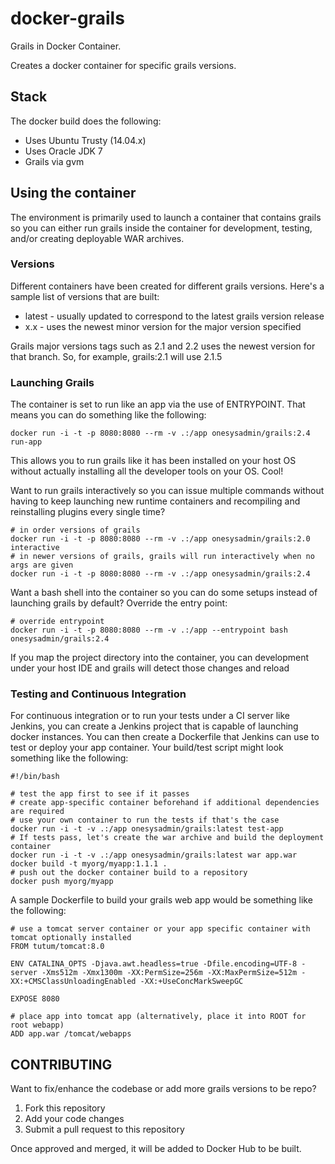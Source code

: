 docker-grails
=============

Grails in Docker Container.

Creates a docker container for specific grails versions.

## Stack

The docker build does the following:

* Uses Ubuntu Trusty (14.04.x)
* Uses Oracle JDK 7
* Grails via gvm

## Using the container

The environment is primarily used to launch a container that contains grails so you can either run grails inside the container for development, testing, and/or creating deployable WAR archives.

### Versions

Different containers have been created for different grails versions.  Here's a sample list of versions that are built:

* latest - usually updated to correspond to the latest grails version release
* x.x - uses the newest minor version for the major version specified

Grails major versions tags such as 2.1 and 2.2 uses the newest version for that branch.  So, for example, grails:2.1 will use 2.1.5

### Launching Grails

The container is set to run like an app via the use of ENTRYPOINT.  That means you can do something like the following:

```
docker run -i -t -p 8080:8080 --rm -v .:/app onesysadmin/grails:2.4 run-app
```

This allows you to run grails like it has been installed on your host OS without actually installing all the developer tools on your OS. Cool!

Want to run grails interactively so you can issue multiple commands without having to keep launching new runtime containers and recompiling and reinstalling plugins every single time?

```
# in order versions of grails
docker run -i -t -p 8080:8080 --rm -v .:/app onesysadmin/grails:2.0 interactive
# in newer versions of grails, grails will run interactively when no args are given
docker run -i -t -p 8080:8080 --rm -v .:/app onesysadmin/grails:2.4
```

Want a bash shell into the container so you can do some setups instead of launching grails by default? Override the entry point:

```
# override entrypoint
docker run -i -t -p 8080:8080 --rm -v .:/app --entrypoint bash onesysadmin/grails:2.4
```

If you map the project directory into the container, you can development under your host IDE and grails will detect those changes and reload

### Testing and Continuous Integration

For continuous integration or to run your tests under a CI server like Jenkins, you can create a Jenkins project that is capable of launching docker instances.  You can then create a Dockerfile that Jenkins can use to test or deploy your app container.  Your build/test script might look something like the following:

```
#!/bin/bash

# test the app first to see if it passes
# create app-specific container beforehand if additional dependencies are required
# use your own container to run the tests if that's the case
docker run -i -t -v .:/app onesysadmin/grails:latest test-app
# If tests pass, let's create the war archive and build the deployment container
docker run -i -t -v .:/app onesysadmin/grails:latest war app.war
docker build -t myorg/myapp:1.1.1 .
# push out the docker container build to a repository
docker push myorg/myapp
```

A sample Dockerfile to build your grails web app would be something like the following:

```
# use a tomcat server container or your app specific container with tomcat optionally installed
FROM tutum/tomcat:8.0

ENV CATALINA_OPTS -Djava.awt.headless=true -Dfile.encoding=UTF-8 -server -Xms512m -Xmx1300m -XX:PermSize=256m -XX:MaxPermSize=512m -XX:+CMSClassUnloadingEnabled -XX:+UseConcMarkSweepGC

EXPOSE 8080

# place app into tomcat app (alternatively, place it into ROOT for root webapp)
ADD app.war /tomcat/webapps
```

## CONTRIBUTING

Want to fix/enhance the codebase or add more grails versions to be repo?  

1. Fork this repository
2. Add your code changes
3. Submit a pull request to this repository

Once approved and merged, it will be added to Docker Hub to be built.
